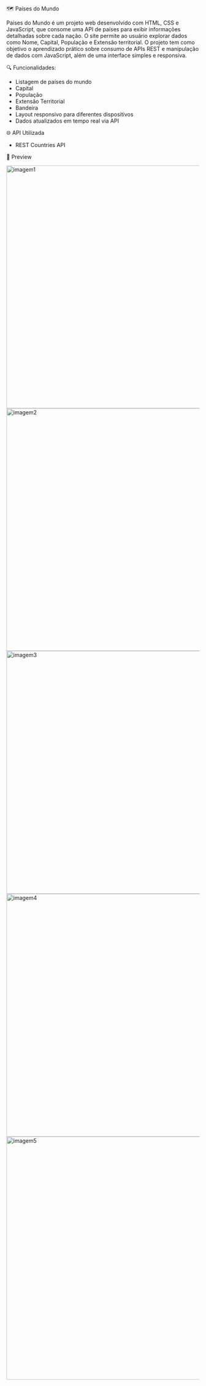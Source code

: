 🗺️ Países do Mundo

Países do Mundo é um projeto web desenvolvido com HTML, CSS e JavaScript, que consome uma API de países para exibir informações detalhadas sobre cada nação. 
O site permite ao usuário explorar dados como Nome, Capital, População e Extensão territorial. O projeto tem como objetivo o aprendizado prático sobre consumo
de APIs REST e manipulação de dados com JavaScript, além de uma interface simples e responsiva.

🔍 Funcionalidades:

- Listagem de países do mundo
- Capital
- População
- Extensão Territorial
- Bandeira
- Layout responsivo para diferentes dispositivos
- Dados atualizados em tempo real via API

🌐 API Utilizada
- REST Countries API

📸 Preview

<img width="1366" height="634" alt="imagem1" src="https://github.com/user-attachments/assets/c5bc998d-103d-4273-a276-9050416ad437" />
<img width="1366" height="633" alt="imagem2" src="https://github.com/user-attachments/assets/79a4b02f-e6fa-4ada-83f3-17d72fec9ff9" />
<img width="1366" height="634" alt="imagem3" src="https://github.com/user-attachments/assets/b4c808c5-aeb0-49fb-a8c4-9f207e484012" />
<img width="1366" height="634" alt="imagem4" src="https://github.com/user-attachments/assets/23c88e31-53b6-41c0-a54b-74d965644fa5" />
<img width="1366" height="634" alt="imagem5" src="https://github.com/user-attachments/assets/fb937355-0323-4691-8c53-fc1c0415b1b2" />
